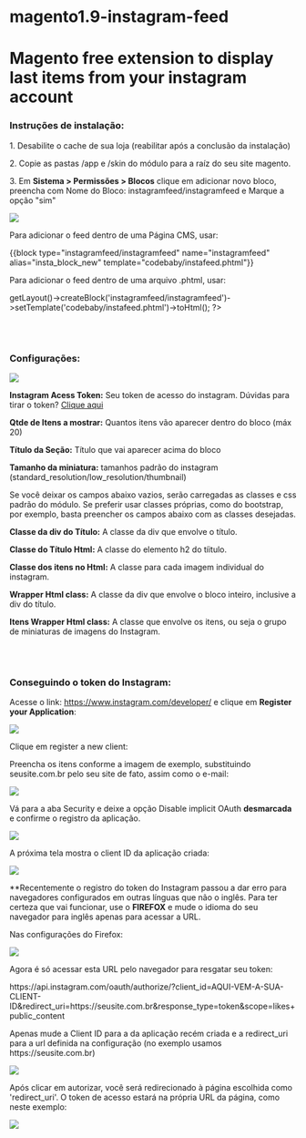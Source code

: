 # magento1.9-instagram-feed
<h1>Magento free extension to display last items from your instagram account</h1>

<h3>Instruções de instalação:</h3>
<p>1. Desabilite o cache de sua loja (reabilitar após a conclusão da instalação)</p>
<p>2. Copie as pastas /app e /skin do módulo para a raíz do seu site magento.</p>
<p>3. Em <strong>Sistema > Permissões > Blocos</strong> clique em adicionar novo bloco, preencha com Nome do Bloco: instagramfeed/instagramfeed e Marque a opção "sim"</p>
<p><img src="https://codebaby.tech/readmefiles/instafeedextension/2-instafeed_instructions-open_block.jpg" /></p>
<p>Para adicionar o feed dentro de uma Página CMS, usar:</p>
<p>{{block type="instagramfeed/instagramfeed" name="instagramfeed" alias="insta_block_new" template="codebaby/instafeed.phtml"}}</p>
<p>Para adicionar o feed dentro de uma arquivo .phtml, usar:</p>
<p><?php echo $this->getLayout()->createBlock('instagramfeed/instagramfeed')->setTemplate('codebaby/instafeed.phtml')->toHtml(); ?></p>
<br>
<br>
<h3>Configurações:</h3>
<p><img src="https://codebaby.tech/readmefiles/instafeedextension/1-instafeed_instructions-conf.jpg" /></p>
<p><strong>Instagram Acess Token:</strong> Seu token de acesso do instagram. Dúvidas para tirar o token? <a href="#tokeninsta">Clique aqui</a></p>
<p><strong>Qtde de Itens a mostrar:</strong> Quantos itens vão aparecer dentro do bloco (máx 20)</p>
<p><strong>Título da Seção:</strong> Título que vai aparecer acima do bloco</p>
<p><strong>Tamanho da miniatura:</strong> tamanhos padrão do instagram (standard_resolution/low_resolution/thumbnail)</p>
<p>Se você deixar os campos abaixo vazios, serão carregadas as classes e css padrão do módulo. Se preferir usar classes próprias, como do bootstrap, por exemplo, basta preencher os campos abaixo com as classes desejadas.</p>
<p><strong>Classe da div do Título:</strong> A classe da div que envolve o título.</p>
<p><strong>Classe do Título Html:</strong> A classe do elemento h2 do tíitulo.</p>
<p><strong>Classe dos itens no Html:</strong> A classe para cada imagem individual do instagram.</p>
<p><strong>Wrapper Html class:</strong> A classe da div que envolve o bloco inteiro, inclusive a div do título.</p>
<p><strong>Itens Wrapper Html class:</strong> A classe que envolve os itens, ou seja o grupo de miniaturas de imagens do Instagram.</p>
<br>
<br>
<h3 id="tokeninsta">Conseguindo o token do Instagram:</h3>
<p>Acesse o link: <a href="https://www.instagram.com/developer/" target="_blank">https://www.instagram.com/developer/</a> e clique em <strong>Register your Application</strong>:</p>
<p><img src="https://codebaby.tech/readmefiles/instafeedextension/3-instafeed_instructions-token1.jpg" /></p>
<p>Clique em register a new client:</p>
<p>Preencha os itens conforme a imagem de exemplo, substituindo seusite.com.br pelo seu site de fato, assim como o e-mail:</p>
<p><img src="https://codebaby.tech/readmefiles/instafeedextension/4-instafeed_instructions-token2.jpg" /></p>
<p>Vá para a aba Security e deixe a opção Disable implicit OAuth <strong>desmarcada</strong> e confirme o registro da aplicação.</p>
<p><img src="https://codebaby.tech/readmefiles/instafeedextension/5-instafeed_instructions-token3.jpg" /></p>
<p>A próxima tela mostra o client ID da aplicação criada:</p>
<p><img src="https://codebaby.tech/readmefiles/instafeedextension/6-instafeed_instructions-token4.jpg" /></p>
<p>**Recentemente o registro do token do Instagram passou a dar erro para navegadores configurados em outras línguas que não o inglês. Para ter certeza que vai funcionar, use o <strong>FIREFOX</strong> e mude o idioma do seu navegador para inglês apenas para acessar a URL.</p>
<p>Nas configurações do Firefox:</p>
<p><img src="https://codebaby.tech/readmefiles/instafeedextension/7-instafeed_instructions-token5.jpg" /></p>
<p>Agora é só acessar esta URL pelo navegador para resgatar seu token:</p>
<p>https://api.instagram.com/oauth/authorize/?client_id=AQUI-VEM-A-SUA-CLIENT-ID&redirect_uri=https://seusite.com.br&response_type=token&scope=likes+public_content</p>
<p>Apenas mude a Client ID para a da aplicação recém criada e a redirect_uri para a url definida na configuração (no exemplo usamos https://seusite.com.br)</p>
<p><img src="https://codebaby.tech/readmefiles/instafeedextension/8-instafeed_instructions-token6.jpg" /></p>
<p>Após clicar em autorizar, você será redirecionado à página escolhida como 'redirect_uri'. O token de acesso estará na própria URL da página, como neste exemplo: </p>
<p><img src="https://codebaby.tech/readmefiles/instafeedextension/9-instafeed_instructions-token7.jpg" /></p>



